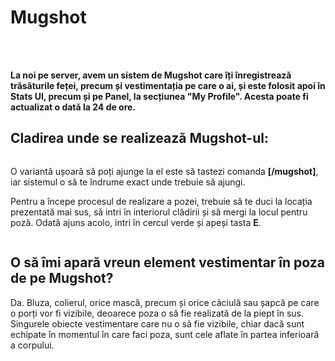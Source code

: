 <h1>Mugshot</h1><br><br> 

<strong>La noi pe server, avem un sistem de Mugshot care îți înregistrează trăsăturile feței, precum și vestimentația pe care o ai, și este folosit apoi în Stats UI, precum și pe Panel, la secțiunea "My Profile". Acesta poate fi actualizat o dată la 24 de ore.</strong>
## Cladirea unde se realizează Mugshot-ul:

<div class="photo-container"> 
<img src="https://i.imgur.com/oIXi1KT.png" alt=""> 
</div>

O variantă ușoară să poți ajunge la el este să tastezi comanda **[/mugshot]**, iar sistemul o să te îndrume exact unde trebuie să ajungi.

Pentru a începe procesul de realizare a pozei, trebuie să te duci la locația prezentată mai sus, să intri în interiorul clădirii și să mergi la locul pentru poză. Odată ajuns acolo, intri în cercul verde și apeși tasta **E**.

<div class="photo-container"> 
<img src="https://i.imgur.com/siVM8sr.png" alt="">
</div>

## O să îmi apară vreun element vestimentar în poza de pe Mugshot?
Da. Bluza, colierul, orice mască, precum și orice căciulă sau șapcă pe care o porți vor fi vizibile, deoarece poza o să fie realizată de la piept în sus. Singurele obiecte vestimentare care nu o să fie vizibile, chiar dacă sunt echipate în momentul în care faci poza, sunt cele aflate în partea inferioară a corpului.

<div class="photo-container"> 
<img src="https://i.imgur.com/cDyYVXA.png" alt=""> 
</div>
